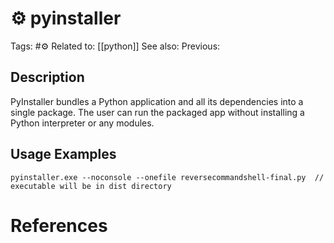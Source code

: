 # ⚙️ pyinstaller

Tags: #⚙️
Related to: [[python]]
See also:
Previous:

## Description

PyInstaller bundles a Python application and all its dependencies into a single package. The user can run the packaged app without installing a Python interpreter or any modules.

## Usage Examples

	pyinstaller.exe --noconsole --onefile reversecommandshell-final.py	// executable will be in dist directory

# References